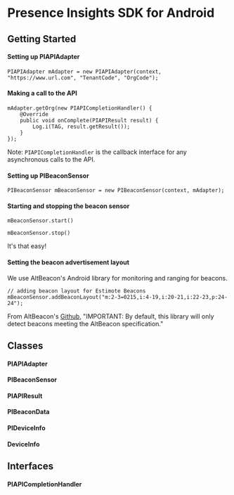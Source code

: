 # Presence Insights SDK for Android

## Getting Started
#### Setting up PIAPIAdapter

    PIAPIAdapter mAdapter = new PIAPIAdapter(context, "https://www.url.com", "TenantCode", "OrgCode");
                                             
#### Making a call to the API

    mAdapter.getOrg(new PIAPICompletionHandler() {
        @Override
        public void onComplete(PIAPIResult result) {
            Log.i(TAG, result.getResult());
        }
    });

Note: `PIAPICompletionHandler` is the callback interface for any asynchronous calls to the API.
    
#### Setting up PIBeaconSensor

    PIBeaconSensor mBeaconSensor = new PIBeaconSensor(context, mAdapter);

    
#### Starting and stopping the beacon sensor

    mBeaconSensor.start()
    
    mBeaconSensor.stop()
    
It's that easy!

#### Setting the beacon advertisement layout
We use AltBeacon's Android library for monitoring and ranging for beacons.  

    // adding beacon layout for Estimote Beacons
    mBeaconSensor.addBeaconLayout("m:2-3=0215,i:4-19,i:20-21,i:22-23,p:24-24");
    
From AltBeacon's [Github](https://github.com/AltBeacon/android-beacon-library), "IMPORTANT: By default, this library will only detect beacons meeting the AltBeacon specification."



## Classes
#### PIAPIAdapter

#### PIBeaconSensor

#### PIAPIResult

#### PIBeaconData

#### PIDeviceInfo

#### DeviceInfo

## Interfaces
#### PIAPICompletionHandler

